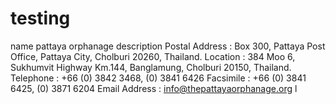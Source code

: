 # testing


name
pattaya orphanage
description
Postal Address : Box 300, Pattaya Post Office, Pattaya City, Cholburi 20260, Thailand.
Location : 384 Moo 6, Sukhumvit Highway Km.144, Banglamung, Cholburi 20150, Thailand.
Telephone : +66 (0) 3842 3468, (0) 3841 6426
Facsimile : +66 (0) 3841 6425, (0) 3871 6204
Email Address : info@thepattayaorphanage.org
l
